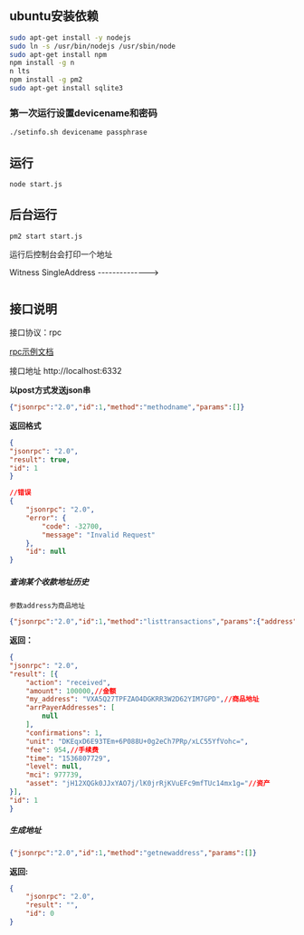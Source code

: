 
## ubuntu安装依赖

```sh
sudo apt-get install -y nodejs
sudo ln -s /usr/bin/nodejs /usr/sbin/node
sudo apt-get install npm
npm install -g n
n lts
npm install -g pm2
sudo apt-get install sqlite3
```

### 第一次运行设置devicename和密码
```sh
./setinfo.sh devicename passphrase
```

## 运行

```sh
node start.js
```

## 后台运行

```sh
pm2 start start.js
```
运行后控制台会打印一个地址

Witness SingleAddress --------------> 

#
#

## 接口说明
接口协议：rpc

[rpc示例文档](https://github.com/dagxio/Bsure-api-wal)

接口地址 http://localhost:6332

**以post方式发送json串**
```json
{"jsonrpc":"2.0","id":1,"method":"methodname","params":[]}
```
**返回格式**
```json
{
"jsonrpc": "2.0",
"result": true,
"id": 1
}
```

```json
//错误
{
    "jsonrpc": "2.0",
    "error": {
        "code": -32700,
        "message": "Invalid Request"
    },
    "id": null
}
```

##### 查询某个收款地址历史
`参数address为商品地址`
```json
{"jsonrpc":"2.0","id":1,"method":"listtransactions","params":{"address": "VXA5Q27TPFZAO4DGKRR3W2D62YIM7GPD"}}
```

**返回：**
```json
{
"jsonrpc": "2.0",
"result": [{
    "action": "received",
    "amount": 100000,//金额
    "my_address": "VXA5Q27TPFZAO4DGKRR3W2D62YIM7GPD",//商品地址
    "arrPayerAddresses": [
        null
    ],
    "confirmations": 1,
    "unit": "DKEqxD6E93TEm+6P088U+0g2eCh7PRp/xLC55YfVohc=",
    "fee": 954,//手续费
    "time": "1536807729",
    "level": null,
    "mci": 977739,
    "asset": "jH12XQGk0JJxYAO7j/lK0jrRjKVuEFc9mfTUc14mx1g="//资产
}],
"id": 1
}
```

##### 生成地址
```json
{"jsonrpc":"2.0","id":1,"method":"getnewaddress","params":[]}
```
**返回:**
```json
{
    "jsonrpc": "2.0",
    "result": "",
    "id": 0
}
```

